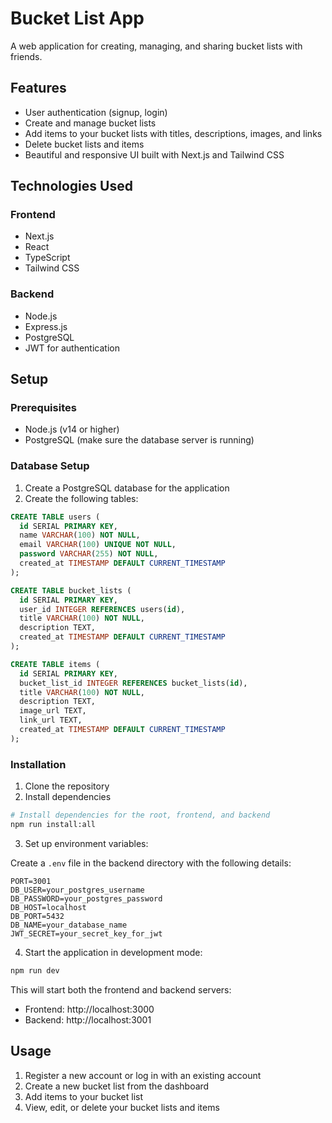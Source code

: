 # Bucket List App

A web application for creating, managing, and sharing bucket lists with friends.

## Features

- User authentication (signup, login)
- Create and manage bucket lists
- Add items to your bucket lists with titles, descriptions, images, and links
- Delete bucket lists and items
- Beautiful and responsive UI built with Next.js and Tailwind CSS

## Technologies Used

### Frontend

- Next.js
- React
- TypeScript
- Tailwind CSS

### Backend

- Node.js
- Express.js
- PostgreSQL
- JWT for authentication

## Setup

### Prerequisites

- Node.js (v14 or higher)
- PostgreSQL (make sure the database server is running)

### Database Setup

1. Create a PostgreSQL database for the application
2. Create the following tables:

```sql
CREATE TABLE users (
  id SERIAL PRIMARY KEY,
  name VARCHAR(100) NOT NULL,
  email VARCHAR(100) UNIQUE NOT NULL,
  password VARCHAR(255) NOT NULL,
  created_at TIMESTAMP DEFAULT CURRENT_TIMESTAMP
);

CREATE TABLE bucket_lists (
  id SERIAL PRIMARY KEY,
  user_id INTEGER REFERENCES users(id),
  title VARCHAR(100) NOT NULL,
  description TEXT,
  created_at TIMESTAMP DEFAULT CURRENT_TIMESTAMP
);

CREATE TABLE items (
  id SERIAL PRIMARY KEY,
  bucket_list_id INTEGER REFERENCES bucket_lists(id),
  title VARCHAR(100) NOT NULL,
  description TEXT,
  image_url TEXT,
  link_url TEXT,
  created_at TIMESTAMP DEFAULT CURRENT_TIMESTAMP
);
```

### Installation

1. Clone the repository
2. Install dependencies

```bash
# Install dependencies for the root, frontend, and backend
npm run install:all
```

3. Set up environment variables:

Create a `.env` file in the backend directory with the following details:

```
PORT=3001
DB_USER=your_postgres_username
DB_PASSWORD=your_postgres_password
DB_HOST=localhost
DB_PORT=5432
DB_NAME=your_database_name
JWT_SECRET=your_secret_key_for_jwt
```

4. Start the application in development mode:

```bash
npm run dev
```

This will start both the frontend and backend servers:

- Frontend: http://localhost:3000
- Backend: http://localhost:3001

## Usage

1. Register a new account or log in with an existing account
2. Create a new bucket list from the dashboard
3. Add items to your bucket list
4. View, edit, or delete your bucket lists and items
